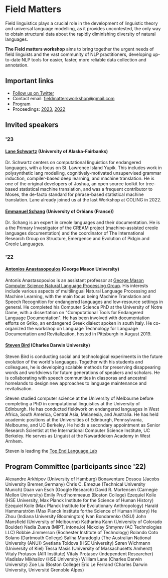 <script>document.title = "Field Matters";</script>

<head>
<meta property="og:title" content="Field Matters">
<meta property="og:description" content="Workshop on NLP Applications to Field Linguistics">
<meta property="og:image" content="https://github.com/field-matters/field-matters.github.io/blob/main/logo.jpg?raw=true">
</head>

# Field Matters
Field linguistics plays a crucial role in the development of linguistic theory and universal language modelling, as it provides uncontested, the only way to obtain structural data about the rapidly diminishing diversity of natural languages.

**The Field matters workshop** aims to bring together the urgent needs of field linguists and the vast community of NLP practitioners, developing up-to-date NLP tools for easier, faster, more reliable data collection and annotation.

## Important links

+ [Follow us on Twitter](https://twitter.com/field_matters)
+ Contact email: fieldmattersworkshop@gmail.com
+ [Program](https://field-matters.github.io/program2023)
+ Proceedings: [2023](https://aclanthology.org/volumes/2023.fieldmatters-1/), [2022](https://aclanthology.org/volumes/2022.fieldmatters-1/)

## <a name="speakers"/>Invited speakers
### '23
#### [Lane Schwartz](http://dowobeha.github.io/about/) (University of Alaska-Fairbanks)

Dr. Schwartz centers on computational linguistics for endangered languages, with a focus on St. Lawrence Island Yupik. This includes work in polysynthetic lang modelling, cognitively-motivated unsupervised grammar induction, compiler-based deep learning, and machine translation. He is one of the original developers of Joshua, an open source toolkit for tree-based statistical machine translation, and was a frequent contributor to Moses, the de-facto standard for phrase-based statistical machine translation. Lane already joined us at the last Workshop at COLING in 2022.

#### [Emmanuel Schang](https://sites.google.com/site/emmanuelschang/) (University of Orléans (France)) 

Dr. Schang is an expert in creole languages and their documentation. He is a the Primary Investigator of the CREAM project (machine-assisted creole languages documentation) and the coordinator of The International Research Group on Structure, Emergence and Evolution of Pidgin and Creole Languages.

### '22
#### [Antonios Anastasopoulos](http://www.cs.cmu.edu/~aanastas/) (George Mason University)

Antonis Anastasopoulos is an assistant professor at [George Mason Computer Science Natural Language Processing Group](https://nlp.cs.gmu.edu/author/antonios-anastasopoulos/).
His interests include various aspects of multilingual Natural Language Processing and Machine Learning, with the main focus being Machine Translation and Speech Recognition
for endangered languages and low-resource settings in general.
He completed his Computer Science PhD at the University of Notre Dame, with a dissertation on "Computational Tools for Endangered Language Documentation".
He has been involved with documentation efforts on Griko, an endangered Greek dialect spoken in south Italy.
He co-organized the workshop on Language Technology for Language Documentation and Revitalization, hosted in Pittsburgh in August 2019.

#### [Steven Bird](http://www.stevenbird.net/) (Charles Darwin University)

Steven Bird is conducting social and technological experiments in the future evolution of the world's languages. 
Together with his students and colleagues, he is developing scalable methods for preserving disappearing words and worldviews for future generations of speakers and scholars. He is collaborating with speech communities in diasporas and ancestral homelands to design new approaches to language maintenance and revitalisation.

Steven studied computer science at the University of Melbourne before completing a PhD in computational linguistics at the University of Edinburgh. He has conducted fieldwork on endangered languages in West Africa, South America, Central Asia, Melanesia, and Australia. He has held academic positions at the Universities of Edinburgh, Pennsylvania, Melbourne, and UC Berkeley. He holds a secondary appointment as Senior Research Scientist at the International Computer Science Institute, UC Berkeley. He serves as Linguist at the Nawarddeken Academy in West Arnhem.

Steven is leading the [Top End Language Lab](https://language-lab.cdu.edu.au/)

## Program Committee (participants since '22)
Alexandre Arkhipov (University of Hamburg)
Bonaventure Dossou (Jacobs University Bremen,Germany)
Chris C. Emezue (Technical University Munich)
Daan van Esch (Google Research)
David R. Mortensen (Carnegie Mellon University)
Emily Prud’hommeaux (Boston College)
Ezequiel Koile (HSE University, Max Planck Institute for the Science of Human History)
Ezequiel Koile (Max Planck Institute for Evolutionary Anthropology)
Harald Hammarström (Max Planck Institute forthe Science of Human History)
He Zhou (Indiana University Bloomington)
Ivan Bondarenko (NSU)
John Mansfield (University of Melbourne)
Katharina Kann (University of Colorado Boulder)
Nadia Zueva (MIPT, intone.io)
Nickolay Shmyrev (AC Technologies LLC)
Robbie Jimmerson (Rochester Institute of Technology)
Rolando Coto Solano (Dartmouth College)
Saliha Muradoglu (The Australian National University (ANU))
Svetlana Toldova (HSE University)
Søren Wichmann (University of Kiel)
Tessa Masis (University of Massachusetts Amherst)
Vitaly Protasov (AIR Institute)
Vitaly Protasov (Independent Researcher)
Vladislav Mikhailov (HSE University)
William Lane (Charles Darwin University)
Zoe Liu (Boston College)
Éric Le Ferrand (Charles Darwin University, Université Grenoble Alpes)
